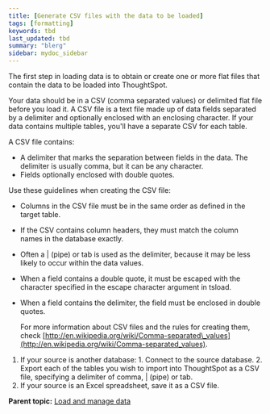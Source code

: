 ```yaml
---
title: [Generate CSV files with the data to be loaded]
tags: [formatting]
keywords: tbd
last_updated: tbd
summary: "blerg"
sidebar: mydoc_sidebar
---
```

The first step in loading data is to obtain or create one or more flat files that contain the data to be loaded into ThoughtSpot.

Your data should be in a CSV (comma separated values) or delimited flat file before you load it. A CSV file is a text file made up of data fields separated by a delimiter and optionally enclosed with an enclosing character. If your data contains multiple tables, you'll have a separate CSV for each table.

A CSV file contains:

-   A delimiter that marks the separation between fields in the data. The delimiter is usually comma, but it can be any character.
-   Fields optionally enclosed with double quotes.

Use these guidelines when creating the CSV file:

-   Columns in the CSV file must be in the same order as defined in the target table.
-   If the CSV contains column headers, they must match the column names in the database exactly.
-   Often a | (pipe) or tab is used as the delimiter, because it may be less likely to occur within the data values.
-   When a field contains a double quote, it must be escaped with the character specified in the escape character argument in tsload.
-   When a field contains the delimiter, the field must be enclosed in double quotes.

    For more information about CSV files and the rules for creating them, check [http://en.wikipedia.org/wiki/Comma-separated\_values](http://en.wikipedia.org/wiki/Comma-separated_values).


1.   If your source is another database:
    1.   Connect to the source database.
    2.   Export each of the tables you wish to import into ThoughtSpot as a CSV file, specifying a delimiter of comma, | (pipe) or tab.
2.   If your source is an Excel spreadsheet, save it as a CSV file.

**Parent topic:** [Load and manage data](../../admin/loading/loading_intro.html)
